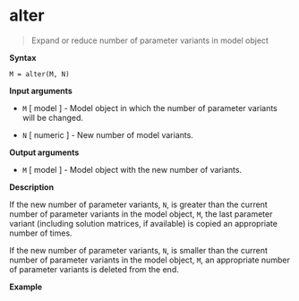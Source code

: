 # alter #
> Expand or reduce number of parameter variants in model object
 
__Syntax__
 
    M = alter(M, N)
 
 
__Input arguments__
 
* `M` [ model ] - Model object in which the number of parameter variants
will be changed.
 
* `N` [ numeric ] - New number of model variants.
 
 
__Output arguments__
 
* `M` [ model ] - Model object with the new number of variants.
 
 
__Description__
 
If the new number of parameter variants, `N`, is greater than the current
number of parameter variants in the model object, `M`, the last parameter
variant (including solution matrices, if available) is copied an
appropriate number of times.
 
If the new number of parameter variants, `N`, is smaller than the current
number of parameter variants in the model object, `M`, an appropriate
number of parameter variants is deleted from the end.
 
 
__Example__

